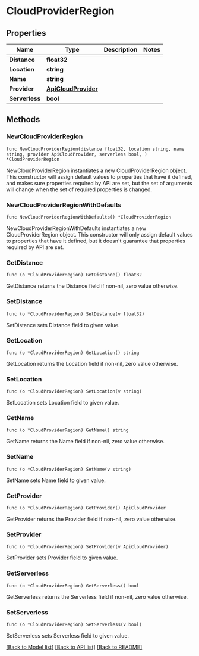 # CloudProviderRegion

## Properties

Name | Type | Description | Notes
------------ | ------------- | ------------- | -------------
**Distance** | **float32** |  | 
**Location** | **string** |  | 
**Name** | **string** |  | 
**Provider** | [**ApiCloudProvider**](ApiCloudProvider.md) |  | 
**Serverless** | **bool** |  | 

## Methods

### NewCloudProviderRegion

`func NewCloudProviderRegion(distance float32, location string, name string, provider ApiCloudProvider, serverless bool, ) *CloudProviderRegion`

NewCloudProviderRegion instantiates a new CloudProviderRegion object.
This constructor will assign default values to properties that have it defined,
and makes sure properties required by API are set, but the set of arguments
will change when the set of required properties is changed.

### NewCloudProviderRegionWithDefaults

`func NewCloudProviderRegionWithDefaults() *CloudProviderRegion`

NewCloudProviderRegionWithDefaults instantiates a new CloudProviderRegion object.
This constructor will only assign default values to properties that have it defined,
but it doesn't guarantee that properties required by API are set.

### GetDistance

`func (o *CloudProviderRegion) GetDistance() float32`

GetDistance returns the Distance field if non-nil, zero value otherwise.

### SetDistance

`func (o *CloudProviderRegion) SetDistance(v float32)`

SetDistance sets Distance field to given value.

### GetLocation

`func (o *CloudProviderRegion) GetLocation() string`

GetLocation returns the Location field if non-nil, zero value otherwise.

### SetLocation

`func (o *CloudProviderRegion) SetLocation(v string)`

SetLocation sets Location field to given value.

### GetName

`func (o *CloudProviderRegion) GetName() string`

GetName returns the Name field if non-nil, zero value otherwise.

### SetName

`func (o *CloudProviderRegion) SetName(v string)`

SetName sets Name field to given value.

### GetProvider

`func (o *CloudProviderRegion) GetProvider() ApiCloudProvider`

GetProvider returns the Provider field if non-nil, zero value otherwise.

### SetProvider

`func (o *CloudProviderRegion) SetProvider(v ApiCloudProvider)`

SetProvider sets Provider field to given value.

### GetServerless

`func (o *CloudProviderRegion) GetServerless() bool`

GetServerless returns the Serverless field if non-nil, zero value otherwise.

### SetServerless

`func (o *CloudProviderRegion) SetServerless(v bool)`

SetServerless sets Serverless field to given value.


[[Back to Model list]](../README.md#documentation-for-models) [[Back to API list]](../README.md#documentation-for-api-endpoints) [[Back to README]](../README.md)


